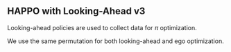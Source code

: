 ## HAPPO with Looking-Ahead v3

Looking-ahead policies are used to collect data for $\pi$ optimization.

We use the same permutation for both looking-ahead and ego optimization.

